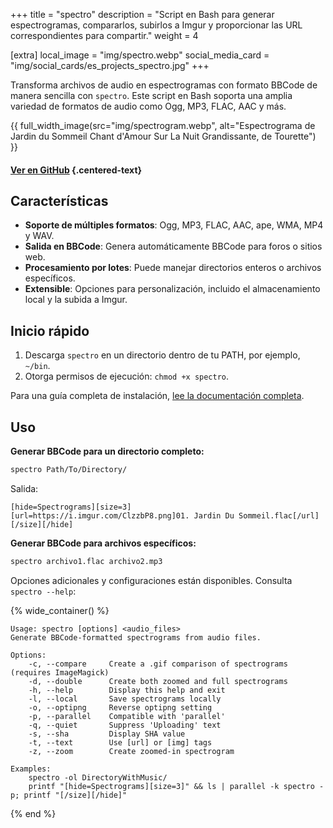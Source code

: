 +++
title = "spectro"
description = "Script en Bash para generar espectrogramas, compararlos, subirlos a Imgur y proporcionar las URL correspondientes para compartir."
weight = 4

[extra]
local_image = "img/spectro.webp"
social_media_card = "img/social_cards/es_projects_spectro.jpg"
+++

Transforma archivos de audio en espectrogramas con formato BBCode de manera sencilla con `spectro`. Este script en Bash soporta una amplia variedad de formatos de audio como Ogg, MP3, FLAC, AAC y más.

{{ full_width_image(src="img/spectrogram.webp", alt="Espectrograma de Jardin du Sommeil Chant d'Amour Sur La Nuit Grandissante, de Tourette") }}

#### [Ver en GitHub](https://github.com/welpo/spectro) {.centered-text}

## Características

- **Soporte de múltiples formatos**: Ogg, MP3, FLAC, AAC, ape, WMA, MP4 y WAV.
- **Salida en BBCode**: Genera automáticamente BBCode para foros o sitios web.
- **Procesamiento por lotes**: Puede manejar directorios enteros o archivos específicos.
- **Extensible**: Opciones para personalización, incluido el almacenamiento local y la subida a Imgur.

## Inicio rápido

1. Descarga `spectro` en un directorio dentro de tu PATH, por ejemplo, `~/bin`.
2. Otorga permisos de ejecución: `chmod +x spectro`.

Para una guía completa de instalación, [lee la documentación completa](https://github.com/welpo/spectro#install).

## Uso

**Generar BBCode para un directorio completo:**

```bash
spectro Path/To/Directory/
```

Salida:

```
[hide=Spectrograms][size=3]
[url=https://i.imgur.com/ClzzbP8.png]01. Jardin Du Sommeil.flac[/url]
[/size][/hide]
```

**Generar BBCode para archivos específicos:**

```bash
spectro archivo1.flac archivo2.mp3
```

Opciones adicionales y configuraciones están disponibles. Consulta `spectro --help`:

{% wide_container() %}

```
Usage: spectro [options] <audio_files>
Generate BBCode-formatted spectrograms from audio files.

Options:
    -c, --compare     Create a .gif comparison of spectrograms (requires ImageMagick)
    -d, --double      Create both zoomed and full spectrograms
    -h, --help        Display this help and exit
    -l, --local       Save spectrograms locally
    -o, --optipng     Reverse optipng setting
    -p, --parallel    Compatible with 'parallel'
    -q, --quiet       Suppress 'Uploading' text
    -s, --sha         Display SHA value
    -t, --text        Use [url] or [img] tags
    -z, --zoom        Create zoomed-in spectrogram

Examples:
    spectro -ol DirectoryWithMusic/
    printf "[hide=Spectrograms][size=3]" && ls | parallel -k spectro -p; printf "[/size][/hide]"
```

{% end %}
